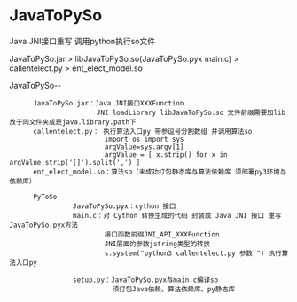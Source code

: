# JavaToPySo
Java JNI接口重写 调用python执行so文件

JavaToPySo.jar > libJavaToPySo.so(JavaToPySo.pyx main.c) > callentelect.py > ent_elect_model.so

JavaToPySo--

          JavaToPySo.jar：Java JNI接口XXXFunction
                          JNI loadLibrary libJavaToPySo.so 文件前缀需要加lib 放于同文件夹或是java.library.path下
          callentelect.py： 执行算法入口py 带参逗号分割数组 并调用算法so
                            import os import sys 
                            argValue=sys.argv[1]
                            argValue = [ x.strip() for x in argValue.strip('[]').split(',') ]
          ent_elect_model.so：算法so（未成功打包静态库与算法依赖库 须部署py3环境与依赖库）

          PyToSo--
                    JavaToPySo.pyx：cython 接口
                    main.c：对 Cython 转换生成的代码 封装成 Java JNI 接口 重写JavaToPySo.pyx方法
                            接口函数前缀JNI_API_XXXFunction
                            JNI层面的参数jstring类型的转换
                            s.system("python3 callentelect.py 参数 ") 执行算法入口py

                    setup.py：JavaToPySo.pyx与main.c编译so 
                              须打包Java依赖、算法依赖库、py静态库
